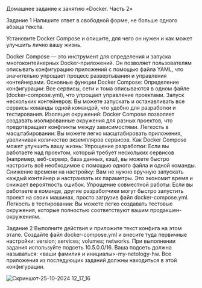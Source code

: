 Домашнее задание к занятию «Docker. Часть 2»

Задание 1
Напишите ответ в свободной форме, не больше одного абзаца текста.

Установите Docker Compose и опишите, для чего он нужен и как может улучшить лично вашу жизнь.

Docker Compose — это инструмент для определения и запуска многоконтейнерных Docker-приложений. Он позволяет пользователям описывать конфигурацию приложений с помощью файла YAML, что значительно упрощает процесс развертывания и управления контейнерами.
Основные функции Docker Compose:
Определение конфигурации: Все сервисы, сети и тома описываются в одном файле (docker-compose.yml), что упрощает управление проектами.
Запуск нескольких контейнеров: Вы можете запускать и останавливать все сервисы команды одной командой, что удобно для разработки и тестирования.
Изоляция окружений: Docker Compose позволяет создавать изолированные окружения для разных проектов, что предотвращает конфликты между зависимостями.
Легкость в масштабировании: Вы можете легко масштабировать приложения, увеличивая количество экземпляров сервисов.
Как Docker Compose может улучшить вашу жизнь:
Упрощение разработки: Если вы работаете над проектом, который требует нескольких сервисов (например, веб-сервер, база данных, кэш), вы можете быстро настроить всё необходимое с помощью одного файла и одной команды.
Снижение времени на настройку: Вам не нужно вручную запускать каждый контейнер и настраивать их параметры. Это экономит время и снижает вероятность ошибок.
Упрощение совместной работы: Если вы работаете в команде, другие разработчики могут быстро запустить проект на своих машинах, просто загрузив файл docker-compose.yml.
Легкость в тестировании: Вы можете легко создавать тестовые окружения, которые полностью соответствуют вашим продакшен-окружениям.

Задание 2
Выполните действия и приложите текст конфига на этом этапе.
Создайте файл docker-compose.yml и внесите туда первичные настройки:
version;
services;
volumes;
networks.
При выполнении задания используйте подсеть 10.5.0.0/16. Ваша подсеть должна называться: <ваши фамилия и инициалы>-my-netology-hw. Все приложения из последующих заданий должны находиться в этой конфигурации.

![Скриншот-25-10-2024 12_17_16](https://github.com/user-attachments/assets/e203768f-05f3-4514-b7b8-639f05b8bf20)



